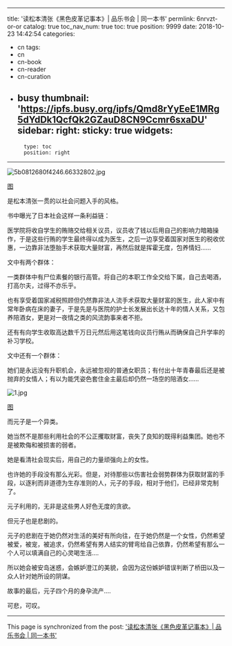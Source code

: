
---
title: '读松本清张《黑色皮革记事本》| 品乐书会 | 同一本书'
permlink: 6nrvzt-or-or
catalog: true
toc_nav_num: true
toc: true
position: 9999
date: 2018-10-23 14:42:54
categories:
- cn
tags:
- cn
- cn-book
- cn-reader
- cn-curation
- busy
thumbnail: 'https://ipfs.busy.org/ipfs/Qmd8rYyEeE1MRg5dYdDk1QcfQk2GZauD8CN9Ccmr6sxaDU'
sidebar:
    right:
        sticky: true
widgets:
    -
        type: toc
        position: right
---


![5b0812680f4246.66332802.jpg](https://ipfs.busy.org/ipfs/Qmd8rYyEeE1MRg5dYdDk1QcfQk2GZauD8CN9Ccmr6sxaDU)


[图](http://www.ireadweek.com/administrator/Res/Uploads/book//5b0812680f4246.66332802.jpg)

是松本清张一贯的以社会问题入手的风格。

书中曝光了日本社会这样一条利益链：

医学院将收自学生的贿赂交给相关议员，议员收了钱以后用自己的影响力暗箱操作，于是这些行贿的学生最终得以成为医生，之后一边享受着国家对医生的税收优惠，一边靠非法堕胎手术获取大量财富，再然后就是挥霍无度，包养情妇……

文中有两个群体：

一类群体中有尸位素餐的银行高管。将自己的本职工作全交给下属，自己去喝酒，打高尔夫，过得不亦乐乎。

也有享受着国家减税照顾但仍然靠非法人流手术获取大量财富的医生，此人家中有常年卧病在床的妻子，于是先是与医院的护士长发展出长达十年的情人关系，又包养陪酒女，更是对一夜情之类的风流韵事来者不拒。

还有有向学生收取高达数千万日元然后用这笔钱向议员行贿从而确保自己升学率的补习学校。

文中还有一个群体：

她们是永远没有升职机会，永远被忽视的普通女职员；有付出十年青春最后还是被抛弃的女情人；有以为能凭姿色套住金主最后却仍然一场空的陪酒女……


![1.jpg](https://ipfs.busy.org/ipfs/QmPirVEdLpJcgy9oXaXGrkZJwGAuv6MEQW64cpP1ptX5s5)

[图](http://pic1.win4000.com/pic/d/65/c72b1607939.jpg)

而元子是一个异类。

她当然不是那些利用社会的不公正攫取财富，丧失了良知的既得利益集团。她也不是被欺侮和被损害的弱者。

她是看清社会现实后，用自己的力量顽强向上的女性。

也许她的手段没有那么光彩。但是，对待那些以伤害社会弱势群体为获取财富的手段，以逐利而非道德为生存准则的人，元子的手段，相对于他们，已经非常克制了。

元子利用的，无非是这些男人好色无度的贪欲。

但元子也是悲剧的。

元子的悲剧在于她仍然对生活的美好有所向往，在于她仍然是一个女性，仍然希望被爱，被宠，被追求，仍然希望有男人结实的臂弯给自己依靠，仍然希望有那么一个人可以填满自己的心灵喝生活....

所以她会被安岛迷惑，会嫉妒澄江的美貌，会因为这份嫉妒错误判断了桥田以及一众人针对她所设的阴谋。

故事的最后，元子四个月的身孕流产....

可悲，可叹。

- - -

This page is synchronized from the post: ['读松本清张《黑色皮革记事本》| 品乐书会 | 同一本书'](https://steemit.com/@weisheng167388/6nrvzt-or-or)
